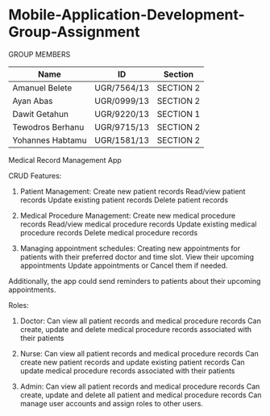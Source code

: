 # Mobile-Application-Development-Group-Assignment

GROUP MEMBERS

| Name | ID | Section |
| ------------- | ------------ | --------- |
| Amanuel Belete | UGR/7564/13 | SECTION 2 |
| Ayan Abas | UGR/0999/13 | SECTION 2 |
| Dawit Getahun | UGR/9220/13 |SECTION 1|
| Tewodros Berhanu | UGR/9715/13 | SECTION 2 |
| Yohannes Habtamu | UGR/1581/13 | SECTION 2|


Medical Record Management App

CRUD Features:

1. Patient Management:
Create new patient records
Read/view patient records
Update existing patient records
Delete patient records

2. Medical Procedure Management:
Create new medical procedure records
Read/view medical procedure records
Update existing medical procedure records
Delete medical procedure records

3. Managing appointment schedules:
Creating new appointments for patients with their preferred doctor and time slot. 
View their upcoming appointments 
Update appointments or 
Cancel them if needed. 

Additionally, the app could send reminders to patients about their upcoming appointments.

Roles:

1. Doctor:
Can view all patient records and medical procedure records
Can create, update and delete medical procedure records associated with their patients

2. Nurse:
Can view all patient records and medical procedure records
Can create new patient records and update existing patient records
Can update medical procedure records associated with their patients

3. Admin:
Can view all patient records and medical procedure records
Can create, update and delete all patient and medical procedure records
Can manage user accounts and assign roles to other users.
